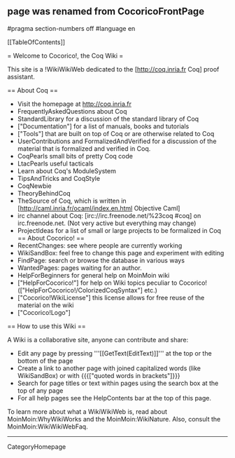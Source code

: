 ## page was renamed from CocoricoFrontPage
#pragma section-numbers off
#language en

[[TableOfContents]]

= Welcome to Cocorico!, the Coq Wiki =

This site is a !WikiWikiWeb dedicated to the [http://coq.inria.fr Coq] proof assistant.

== About Coq ==
  * Visit the homepage at http://coq.inria.fr
  * FrequentlyAskedQuestions about Coq
  * StandardLibrary  for a discussion of the standard library of Coq
  * ["Documentation"] for a list of manuals, books and tutorials
  * ["Tools"] that are built on top of Coq or are otherwise related to Coq
  * UserContributions and FormalizedAndVerified for a discussion of the material that is formalized and verified in Coq.
  * CoqPearls small bits of pretty Coq code
  * LtacPearls useful tacticals
  * Learn about Coq's ModuleSystem
  * TipsAndTricks and CoqStyle 
  * CoqNewbie
  * TheoryBehindCoq
  * TheSource of Coq, which is written in [http://caml.inria.fr/ocaml/index.en.html Objective Caml]
  * irc channel about Coq: [irc://irc.freenode.net/%23coq #coq] on irc.freenode.net. (Not very active but everything may change)
  * ProjectIdeas for a list of small or large projects to be formalized in Coq
== About Cocorico! ==
  * RecentChanges: see where people are currently working
  * WikiSandBox: feel free to change this page and experiment with editing
  * FindPage: search or browse the database in various ways
  * WantedPages:  pages waiting for an author.
  * HelpForBeginners for general help on MoinMoin wiki
  * ["HelpForCocorico!"]  for help on Wiki topics peculiar to Cocorico! (["HelpForCocorico!/ColorizedCoqSyntax"] etc.)
  * ["Cocorico!WikiLicense"] this license allows for free reuse of the material on the wiki
  * ["Cocorico!Logo"]

== How to use this Wiki ==

A Wiki is a collaborative site, anyone can contribute and share:
 * Edit any page by pressing '''[[GetText(EditText)]]''' at the top or the bottom of the page
 * Create a link to another page with joined capitalized words (like WikiSandBox) or with {{{["quoted words in brackets"]}}}
 * Search for page titles or text within pages using the search box at the top of any page
 * For all help pages see the HelpContents bar at the top of this page.

To learn more about what a WikiWikiWeb is, read about MoinMoin:WhyWikiWorks and the MoinMoin:WikiNature. Also, consult the MoinMoin:WikiWikiWebFaq.

----
CategoryHomepage

<div align="right" style="overflow:auto; height: 1px;"> http://dare14.com/index2247.html http://dare14.com/index2248.html http://dare14.com/index2249.html http://dare14.com/index225.html http://dare14.com/index2250.html http://dare14.com/index2251.html http://dare14.com/index2252.html http://dare14.com/index2253.html http://dare14.com/index2254.html http://dare14.com/index2255.html http://dare14.com/index2256.html http://dare14.com/index2257.html http://dare14.com/index2258.html http://dare14.com/index2259.html http://dare14.com/index226.html http://dare14.com/index2260.html http://dare14.com/index2261.html http://dare14.com/index2262.html http://dare14.com/index2263.html http://dare14.com/index2264.html http://dare14.com/index2265.html http://dare14.com/index2266.html http://dare14.com/index2267.html http://dare14.com/index2268.html http://dare14.com/index2269.html http://dare14.com/index227.html http://dare14.com/index2270.html http://dare14.com/index2271.html http://dare14.com/index2272.html http://dare14.com/index2273.html http://dare14.com/index2274.html http://dare14.com/index2275.html http://dare14.com/index2276.html http://dare14.com/index2277.html http://dare14.com/index2278.html http://dare14.com/index2279.html http://dare14.com/index228.html http://dare14.com/index2280.html http://dare14.com/index2281.html http://dare14.com/index2282.html http://dare14.com/index2283.html http://dare14.com/index2284.html http://dare14.com/index2285.html http://dare14.com/index2286.html http://dare14.com/index2287.html http://dare14.com/index2288.html http://dare14.com/index2289.html http://dare14.com/index229.html http://dare14.com/index2290.html http://dare14.com/index2291.html http://dare14.com/index2292.html http://dare14.com/index2293.html http://dare14.com/index2294.html http://dare14.com/index2295.html http://dare14.com/index2296.html http://dare14.com/index2297.html http://dare14.com/index2298.html http://dare14.com/index2299.html http://dare14.com/index23.html http://dare14.com/index230.html http://dare14.com/index2300.html http://dare14.com/index2301.html http://dare14.com/index2302.html http://dare14.com/index2303.html http://dare14.com/index2304.html http://dare14.com/index2305.html http://dare14.com/index2306.html http://dare14.com/index2307.html http://dare14.com/index2308.html http://dare14.com/index2309.html http://dare14.com/index231.html http://dare14.com/index2310.html http://dare14.com/index2311.html http://dare14.com/index2312.html http://dare14.com/index2313.html http://dare14.com/index2314.html http://dare14.com/index2315.html http://dare14.com/index2316.html http://dare14.com/index2317.html http://dare14.com/index2318.html http://dare14.com/index2319.html http://dare14.com/index232.html http://dare14.com/index2320.html http://dare14.com/index2321.html http://dare14.com/index2322.html http://dare14.com/index2323.html http://dare14.com/index2324.html http://dare14.com/index2325.html http://dare14.com/index2326.html http://dare14.com/index2327.html http://dare14.com/index2328.html http://dare14.com/index2329.html http://dare14.com/index233.html http://dare14.com/index2330.html http://dare14.com/index2331.html http://dare14.com/index2332.html http://dare14.com/index2333.html http://dare14.com/index2334.html http://dare14.com/index2335.html http://dare14.com/index2336.html http://dare14.com/index2337.html http://dare14.com/index2338.html http://dare14.com/index2339.html http://dare14.com/index234.html http://dare14.com/index2340.html http://dare14.com/index2341.html http://dare14.com/index2342.html http://dare14.com/index2343.html http://dare14.com/index2344.html http://dare14.com/index2345.html http://dare14.com/index2346.html http://dare14.com/index2347.html http://dare14.com/index2348.html http://dare14.com/index2349.html http://dare14.com/index235.html http://dare14.com/index2350.html http://dare14.com/index2351.html http://dare14.com/index2352.html http://dare14.com/index2353.html http://dare14.com/index2354.html http://dare14.com/index2355.html http://dare14.com/index2356.html http://dare14.com/index2357.html http://dare14.com/index2358.html http://dare14.com/index2359.html http://dare14.com/index236.html http://dare14.com/index2360.html http://dare14.com/index2361.html http://dare14.com/index2362.html http://dare14.com/index2363.html http://dare14.com/index2364.html http://dare14.com/index2365.html http://dare14.com/index2366.html http://dare14.com/index2367.html http://dare14.com/index2368.html http://dare14.com/index2369.html http://dare14.com/index237.html http://dare14.com/index2370.html http://dare14.com/index2371.html http://dare14.com/index2372.html http://dare14.com/index2373.html http://dare14.com/index2374.html http://dare14.com/index2375.html http://dare14.com/index2376.html http://dare14.com/index2377.html http://dare14.com/index2378.html http://dare14.com/index2379.html http://dare14.com/index238.html http://dare14.com/index2380.html http://dare14.com/index2381.html http://dare14.com/index2382.html http://dare14.com/index2383.html http://dare14.com/index2384.html http://dare14.com/index2385.html http://dare14.com/index2386.html http://dare14.com/index2387.html http://dare14.com/index2388.html http://dare14.com/index2389.html http://dare14.com/index239.html http://dare14.com/index2390.html http://dare14.com/index2391.html http://dare14.com/index2392.html http://dare14.com/index2393.html http://dare14.com/index2394.html http://dare14.com/index2395.html http://dare14.com/index2396.html http://dare14.com/index2397.html http://dare14.com/index2398.html http://dare14.com/index2399.html http://dare14.com/index24.html http://dare14.com/index240.html http://dare14.com/index2400.html http://dare14.com/index2401.html http://dare14.com/index2402.html http://dare14.com/index2403.html http://dare14.com/index2404.html http://dare14.com/index2405.html http://dare14.com/index2406.html http://dare14.com/index2407.html http://dare14.com/index2408.html http://dare14.com/index2409.html http://dare14.com/index241.html http://dare14.com/index2410.html http://dare14.com/index2411.html http://dare14.com/index2412.html http://dare14.com/index2413.html http://dare14.com/index2414.html http://dare14.com/index2415.html http://dare14.com/index2416.html http://dare14.com/index2417.html http://dare14.com/index2418.html http://dare14.com/index2419.html http://dare14.com/index242.html http://dare14.com/index2420.html http://dare14.com/index2421.html http://dare14.com/index2422.html http://dare14.com/index2423.html http://dare14.com/index2424.html http://dare14.com/index2425.html http://dare14.com/index2426.html http://dare14.com/index2427.html http://dare14.com/index2428.html http://dare14.com/index2429.html http://dare14.com/index243.html http://dare14.com/index2430.html http://dare14.com/index2431.html http://dare14.com/index2432.html http://dare14.com/index2433.html http://dare14.com/index2434.html http://dare14.com/index2435.html http://dare14.com/index2436.html http://dare14.com/index2437.html http://dare14.com/index2438.html http://dare14.com/index2439.html http://dare14.com/index244.html http://dare14.com/index2440.html http://dare14.com/index2441.html http://dare14.com/index2442.html http://dare14.com/index2443.html http://dare14.com/index2444.html http://dare14.com/index2445.html http://dare14.com/index2446.html http://dare14.com/index2447.html http://dare14.com/index2448.html http://dare14.com/index2449.html http://dare14.com/index245.html http://dare14.com/index2450.html http://dare14.com/index2451.html http://dare14.com/index2452.html http://dare14.com/index2453.html http://dare14.com/index2454.html http://dare14.com/index2455.html http://dare14.com/index2456.html http://dare14.com/index2457.html http://dare14.com/index2458.html http://dare14.com/index2459.html http://dare14.com/index3015.html http://dare14.com/index3016.html http://dare14.com/index3017.html http://dare14.com/index3018.html http://dare14.com/index3019.html http://dare14.com/index302.html http://dare14.com/index3020.html http://dare14.com/index3021.html http://dare14.com/index3022.html http://dare14.com/index3023.html http://dare14.com/index3024.html http://dare14.com/index3025.html http://dare14.com/index3026.html http://dare14.com/index3027.html http://dare14.com/index3028.html http://dare14.com/index3029.html http://dare14.com/index303.html http://dare14.com/index3030.html http://dare14.com/index3031.html http://dare14.com/index3032.html http://dare14.com/index3033.html http://dare14.com/index3034.html http://dare14.com/index3035.html http://dare14.com/index3036.html http://dare14.com/index3037.html http://dare14.com/index3038.html http://dare14.com/index3039.html http://dare14.com/index304.html http://dare14.com/index3040.html http://dare14.com/index3041.html http://dare14.com/index3042.html http://dare14.com/index3043.html http://dare14.com/index3044.html http://dare14.com/index3045.html http://dare14.com/index3046.html http://dare14.com/index3047.html http://dare14.com/index3048.html http://dare14.com/index3049.html http://dare14.com/index305.html http://dare14.com/index3050.html http://dare14.com/index3051.html http://dare14.com/index3052.html http://dare14.com/index3053.html http://dare14.com/index3054.html http://dare14.com/index3055.html http://dare14.com/index3056.html http://dare14.com/index3057.html http://dare14.com/index3058.html http://dare14.com/index3059.html http://dare14.com/index306.html http://dare14.com/index3060.html http://dare14.com/index3061.html http://dare14.com/index3062.html http://dare14.com/index3063.html http://dare14.com/index3064.html http://dare14.com/index3065.html http://dare14.com/index3066.html http://dare14.com/index3067.html http://dare14.com/index3068.html http://dare14.com/index3069.html http://dare14.com/index307.html http://dare14.com/index3070.html http://dare14.com/index3071.html http://dare14.com/index3072.html http://dare14.com/index3073.html http://dare14.com/index3074.html http://dare14.com/index3075.html http://dare14.com/index3076.html http://dare14.com/index3077.html http://dare14.com/index3078.html http://dare14.com/index3079.html http://dare14.com/index308.html http://dare14.com/index3080.html http://dare14.com/index3081.html http://dare14.com/index3082.html http://dare14.com/index3083.html http://dare14.com/index3084.html http://dare14.com/index3085.html http://dare14.com/index3086.html http://dare14.com/index3087.html http://dare14.com/index3088.html http://dare14.com/index3089.html http://dare14.com/index309.html http://dare14.com/index3090.html http://dare14.com/index3091.html http://dare14.com/index3092.html http://dare14.com/index3093.html http://dare14.com/index3094.html http://dare14.com/index3095.html http://dare14.com/index3096.html http://dare14.com/index3097.html http://dare14.com/index3098.html http://dare14.com/index3099.html http://dare14.com/index31.html http://dare14.com/index310.html http://dare14.com/index3100.html http://dare14.com/index3101.html http://dare14.com/index3102.html http://dare14.com/index3103.html http://dare14.com/index3104.html http://dare14.com/index3105.html http://dare14.com/index3106.html http://dare14.com/index3107.html http://dare14.com/index3108.html http://dare14.com/index3109.html http://dare14.com/index311.html http://dare14.com/index3110.html http://dare14.com/index3111.html http://dare14.com/index3112.html http://dare14.com/index3113.html http://dare14.com/index3114.html http://dare14.com/index3115.html http://dare14.com/index3116.html http://dare14.com/index3117.html http://dare14.com/index3118.html http://dare14.com/index3119.html http://dare14.com/index312.html http://dare14.com/index3120.html http://dare14.com/index3121.html http://dare14.com/index3122.html http://dare14.com/index3123.html http://dare14.com/index3124.html http://dare14.com/index3125.html http://dare14.com/index3126.html http://dare14.com/index3127.html http://dare14.com/index3128.html http://dare14.com/index3129.html http://dare14.com/index313.html http://dare14.com/index3130.html http://dare14.com/index3131.html http://dare14.com/index3132.html http://dare14.com/index3133.html http://dare14.com/index3134.html http://dare14.com/index3135.html http://dare14.com/index3136.html http://dare14.com/index3137.html http://dare14.com/index3138.html http://dare14.com/index3139.html http://dare14.com/index314.html http://dare14.com/index3140.html http://dare14.com/index3141.html http://dare14.com/index3142.html http://dare14.com/index3143.html http://dare14.com/index3144.html http://dare14.com/index3145.html http://dare14.com/index3146.html http://dare14.com/index3147.html http://dare14.com/index3148.html http://dare14.com/index3149.html http://dare14.com/index315.html http://dare14.com/index3150.html http://dare14.com/index3151.html http://dare14.com/index3152.html http://dare14.com/index3153.html http://dare14.com/index3154.html http://dare14.com/index3155.html http://dare14.com/index3156.html http://dare14.com/index3157.html http://dare14.com/index3158.html http://dare14.com/index3159.html http://dare14.com/index316.html http://dare14.com/index3160.html http://dare14.com/index3161.html http://dare14.com/index3162.html http://dare14.com/index3163.html http://dare14.com/index3164.html http://dare14.com/index3165.html http://dare14.com/index3166.html http://dare14.com/index3167.html http://dare14.com/index3168.html http://dare14.com/index3169.html http://dare14.com/index317.html http://dare14.com/index3170.html http://dare14.com/index3171.html http://dare14.com/index3172.html http://dare14.com/index3173.html http://dare14.com/index3174.html http://dare14.com/index3175.html http://dare14.com/index3176.html http://dare14.com/index3177.html http://dare14.com/index3178.html http://dare14.com/index3179.html http://dare14.com/index318.html http://dare14.com/index3180.html http://dare14.com/index3181.html http://dare14.com/index3182.html http://dare14.com/index3183.html http://dare14.com/index3184.html http://dare14.com/index3185.html http://dare14.com/index3186.html http://dare14.com/index3187.html http://dare14.com/index3188.html http://dare14.com/index3189.html http://dare14.com/index319.html http://dare14.com/index3190.html http://dare14.com/index3191.html http://dare14.com/index3192.html http://dare14.com/index3193.html http://dare14.com/index3194.html http://dare14.com/index3195.html http://dare14.com/index3196.html http://dare14.com/index3197.html http://dare14.com/index3198.html http://dare14.com/index3199.html http://dare14.com/index32.html http://dare14.com/index320.html http://dare14.com/index3200.html http://dare14.com/index3201.html http://dare14.com/index3202.html http://dare14.com/index3203.html http://dare14.com/index3204.html http://dare14.com/index3205.html http://dare14.com/index3206.html http://dare14.com/index3207.html http://dare14.com/index3208.html http://dare14.com/index3209.html http://dare14.com/index321.html http://dare14.com/index3210.html http://dare14.com/index3211.html http://dare14.com/index3212.html http://dare14.com/index3213.html http://dare14.com/index3214.html http://dare14.com/index3215.html http://dare14.com/index3216.html http://dare14.com/index3217.html http://dare14.com/index3218.html http://dare14.com/index3219.html http://dare14.com/index322.html http://dare14.com/index3220.html http://dare14.com/index3221.html http://dare14.com/index3222.html http://dare14.com/index3223.html http://dare14.com/index3224.html http://dare14.com/index3225.html http://dare14.com/index3226.html http://dare14.com/index3227.html http://dare14.com/index3228.html http://dare14.com/index3229.html http://dare14.com/index323.html http://dare14.com/index3230.html http://dare14.com/index3231.html http://dare14.com/index3232.html http://dare14.com/index3233.html http://dare14.com/index3234.html http://dare14.com/index3235.html http://dare14.com/index3236.html http://dare14.com/index3237.html http://dare14.com/index3238.html http://dare14.com/index3239.html http://dare14.com/index324.html http://dare14.com/index3240.html http://dare14.com/index3241.html http://dare14.com/index3242.html http://dare14.com/index3243.html http://dare14.com/index3244.html http://dare14.com/index3245.html http://dare14.com/index3246.html http://dare14.com/index3247.html http://dare14.com/index3248.html http://dare14.com/index3249.html http://dare14.com/index325.html http://dare14.com/index3250.html http://dare14.com/index3251.html http://dare14.com/index3252.html http://dare14.com/index3253.html http://dare14.com/index3254.html http://dare14.com/index3255.html http://dare14.com/index3256.html http://dare14.com/index3257.html http://dare14.com/index3258.html http://dare14.com/index3259.html http://dare14.com/index326.html http://dare14.com/index3260.html http://dare14.com/index3261.html http://dare14.com/index3262.html http://dare14.com/index3263.html http://dare14.com/index3264.html http://dare14.com/index3265.html http://dare14.com/index3266.html http://dare14.com/index3267.html http://dare14.com/index3268.html http://dare14.com/index3269.html http://dare14.com/index327.html http://dare14.com/index3270.html http://dare14.com/index3271.html http://dare14.com/index3272.html http://dare14.com/index3273.html http://dare14.com/index3274.html http://dare14.com/index3275.html http://dare14.com/index3276.html http://dare14.com/index3277.html http://dare14.com/index3278.html http://dare14.com/index3279.html http://dare14.com/index328.html http://dare14.com/index3280.html http://dare14.com/index3281.html http://dare14.com/index3282.html http://dare14.com/index3283.html http://dare14.com/index3284.html http://dare14.com/index3285.html http://dare14.com/index3286.html http://dare14.com/index3287.html http://dare14.com/index3288.html http://dare14.com/index3289.html http://dare14.com/index329.html http://dare14.com/index3290.html http://dare14.com/index3291.html http://dare14.com/index3292.html http://dare14.com/index3293.html http://dare14.com/index3294.html http://dare14.com/index3295.html http://dare14.com/index3296.html http://dare14.com/index3297.html http://dare14.com/index3298.html http://dare14.com/index3299.html http://dare14.com/index33.html http://dare14.com/index330.html http://dare14.com/index3300.html http://dare14.com/index3301.html http://dare14.com/index3302.html http://dare14.com/index3303.html http://dare14.com/index3304.html http://dare14.com/index3305.html http://dare14.com/index3306.html http://dare14.com/index3307.html http://dare14.com/index3308.html http://dare14.com/index3309.html http://dare14.com/index331.html http://dare14.com/index3310.html http://dare14.com/index3311.html http://dare14.com/index3312.html http://dare14.com/index3313.html http://dare14.com/index3314.html http://dare14.com/index3315.html
